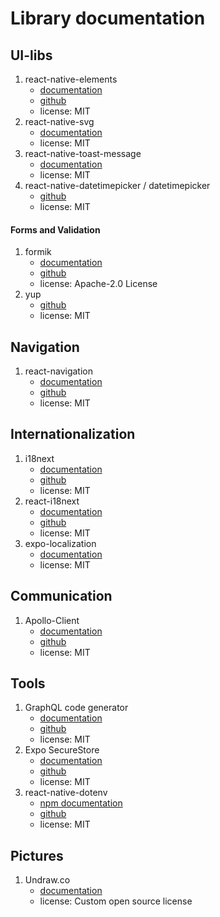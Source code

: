 # Library documentation

## UI-libs

1. react-native-elements
    - [documentation](https://reactnativeelements.com/)
    - [github](https://github.com/react-native-elements/react-native-elements)
    - license: MIT
1. react-native-svg
    - [documentation](https://docs.expo.io/versions/latest/sdk/svg/)
    - license: MIT
1. react-native-toast-message
    - [documentation](https://github.com/calintamas/react-native-toast-message)
    - license: MIT
1. react-native-datetimepicker / datetimepicker
    - [github](https://github.com/react-native-datetimepicker/datetimepicker)
    - license: MIT

#### Forms and Validation

1. formik
    - [documentation](https://formik.org/docs/overview)
    - [github](https://github.com/formium/formik)
    - license: Apache-2.0 License
1. yup
    - [github](https://github.com/jquense/yup)
    - license: MIT

## Navigation

1. react-navigation
    - [documentation](https://reactnavigation.org/docs/getting-started)
    - [github](https://github.com/react-navigation/react-navigation)
    - license: MIT

## Internationalization

1. i18next
    - [documentation](https://www.i18next.com/)
    - [github](https://github.com/i18next/i18next)
    - license: MIT
1. react-i18next
    - [documentation](https://react.i18next.com/)
    - [github](https://github.com/i18next/react-i18next)
    - license: MIT
1. expo-localization
    - [documentation](https://docs.expo.io/versions/latest/sdk/localization/)
    - license: MIT

## Communication

1. Apollo-Client
    - [documentation](https://www.apollographql.com/docs/react/)
    - [github](https://github.com/apollographql/apollo-client)
    - license: MIT

## Tools

1. GraphQL code generator
    - [documentation](https://www.graphql-code-generator.com/)
    - [github](https://github.com/dotansimha/graphql-code-generator)
    - license: MIT
1. Expo SecureStore
    - [documentation](https://docs.expo.io/versions/latest/sdk/securestore/)
    - [github](https://github.com/expo/expo/tree/master/packages/expo-secure-store)
    - license: MIT
1. react-native-dotenv
    - [npm documentation](https://www.npmjs.com/package/react-native-dotenv)
    - [github](https://github.com/goatandsheep/react-native-dotenv)
    - license: MIT

## Pictures

1. Undraw.co
    - [documentation](https://undraw.co/)
    - license: Custom open source license
